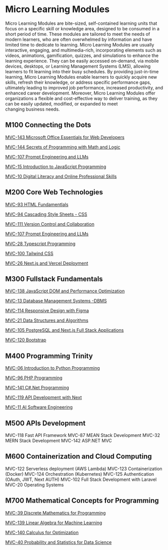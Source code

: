 # Micro Learning Modules
Micro Learning Modules are bite-sized, self-contained learning units that focus on a specific skill or knowledge area, designed to be consumed in a short period of time. These modules are tailored to meet the needs of modern learners, who are often overwhelmed by information and have limited time to dedicate to learning. Micro Learning Modules are usually interactive, engaging, and multimedia-rich, incorporating elements such as videos, animations, gamification, quizzes, and simulations to enhance the learning experience. They can be easily accessed on-demand, via mobile devices, desktops, or Learning Management Systems (LMS), allowing learners to fit learning into their busy schedules. By providing just-in-time learning, Micro Learning Modules enable learners to quickly acquire new skills, refresh their knowledge, or address specific performance gaps, ultimately leading to improved job performance, increased productivity, and enhanced career development. Moreover, Micro Learning Modules offer organizations a flexible and cost-effective way to deliver training, as they can be easily updated, modified, or expanded to meet changing business needs.

## M100 Connecting the Dots

[MVC-143 Microsoft Office Essentials for Web Developers](OMCDEV/Readme.md)

[MVC-144 Secrets of Programming with Math and Logic](SPML/Readme.md)

[MVC-107 Prompt Engineering and LLMs](PE/Readme.md)

[MVC-15 Introduction to JavaScript Programming](Introduction_to_JavaScript_Programming/Readme.md)

[MVC-10 Digital Literacy and Online Professional Skills](DLOPS/Readme.md)


## M200 Core Web Technologies

[MVC-93 HTML Fundamentlals](HTML_Fundamentals/Readme.md)

[MVC-94 Cascading Style Sheets - CSS](CSS/Readme.md)

[MVC-111 Version Control and Collaboration](VCS/Readme.md)

[MVC-107 Prompt Engineering and LLMs](PE/Readme.md)

[MVC-28 Typescript Programming](TS/Readme.md)

[MVC-100 Tailwind CSS](TW/Readme.md)

[MVC-26 Next.js and Vercel Deployment](NextVercel/Readme.md)



## M300 Fullstack Fundamentals

[MVC-138 JavaScript DOM and Performance Optimization](DOM/Readme.md)

[MVC-13 Database Management Systems -DBMS](DBMS/Readme.md)

[MVC-114 Responsive Design with Figma](RDS/Readme.md)

[MVC-21 Data Structures and Algorithms](DSA/Readme.md)

[MVC-105 PostgreSQL and Next.js Full Stack Applications](PsqlNext/Readme.md)

[MVC-120 Bootstrap](Bootstrap/Readme.md)


## M400 Programming Trinity

[MVC-06 Introduction to Python Programming](Introduction_to_Python_Programming/Readme.md)

[MVC-96 PHP Programming](PHP/Readme.md)

[MVC-141 C#.Net Programming](Csharp/Readme.md)

[MVC-119 API Development with Next](APINext/Readme.md)

[MVC-11 AI Software Engineering](AISE/Readme.md)


## M500 APIs Development
MVC-118 Fast API Framework
MVC-87 MEAN Stack Development
MVC-32 MERN Stack Development
MVC-142 ASP.NET MVC


## M600 Containerization and Cloud Computing
MVC-122 Serverless deployment (AWS Lambda)
MVC-123 Containerization (Docker)
MVC-124 Orchestration (Kubernetes)
MVC-125 Authentication (OAuth, JWT, Next AUTH)
MVC-102 Full Stack Development with Laravel
MVC-20 Operating Systems


## M700 Mathematical Concepts for Programming

[MVC-39 Discrete Mathematics for Programming](DMP/Readme.md)

[MVC-139 Linear Algebra for Machine Learning](LAML/Readme.md)

[MVC-140 Calculus for Optimization](CFO/Readme.md)

[MVC-40 Probability and Statistics for Data Science](SDS/Readme.md)



